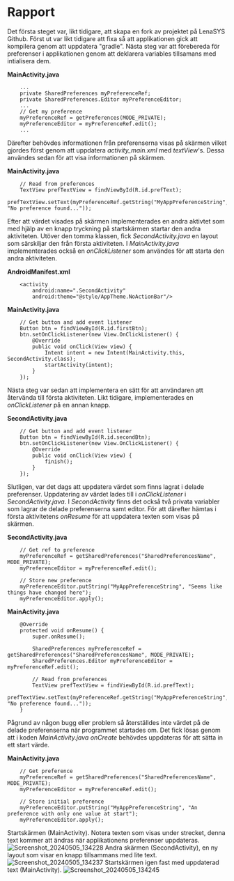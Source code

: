 # Rapport
Det första steget var, likt tidigare, att skapa en fork av projektet på LenaSYS Github. Först ut var likt tidigare att fixa så att applikationen gick att kompilera genom att uppdatera "gradle". Nästa steg var att förebereda för preferenser i applikationen genom att deklarera variables tillsamans med intialisera dem. 

**MainActivity.java**
```
    ...
    private SharedPreferences myPreferenceRef;
    private SharedPreferences.Editor myPreferenceEditor;
    ...
    // Get my preference
    myPreferenceRef = getPreferences(MODE_PRIVATE);
    myPreferenceEditor = myPreferenceRef.edit();
    ...
```

Därefter behövdes informationen från preferenserna visas på skärmen vilket gjordes först genom att uppdatera _activity_main.xml_ med _textView_'s. Dessa användes sedan för att visa informationen på skärmen.  

**MainActivity.java**
```
    // Read from preferences
    TextView prefTextView = findViewById(R.id.prefText);
    prefTextView.setText(myPreferenceRef.getString("MyAppPreferenceString", "No preference found..."));
```

Efter att värdet visades på skärmen implementerades en andra aktivtet som med hjälp av en knapp tryckning på startskärmen startar den andra aktiviteten. Utöver den tomma klassen, fick _SecondActivity.java_ en layout som särskiljar den från första aktiviteten. I _MainActivity.java_ implementerades också en _onClickListener_ som användes för att starta den andra aktiviteten. 

**AndroidManifest.xml**
```
    <activity
        android:name=".SecondActivity"
        android:theme="@style/AppTheme.NoActionBar"/>
```

**MainActivity.java**
```
    // Get button and add event listener
    Button btn = findViewById(R.id.firstBtn);
    btn.setOnClickListener(new View.OnClickListener() {
        @Override
        public void onClick(View view) {
            Intent intent = new Intent(MainActivity.this, SecondActivity.class);
            startActivity(intent);
        }
    });

```

Nästa steg var sedan att implementera en sätt för att användaren att återvända till första aktiviteten. Likt tidigare, implementerades en _onClickListener_ på en annan knapp.

**SecondActivity.java**
```
    // Get button and add event listener
    Button btn = findViewById(R.id.secondBtn);
    btn.setOnClickListener(new View.OnClickListener() {
        @Override
        public void onClick(View view) {
            finish();
        }
    });
```

Slutligen, var det dags att uppdatera värdet som finns lagrat i delade preferenser. Uppdatering av värdet lades till i _onClickListener_ i _SecondActivity.java_. I _SecondActivity_ finns det också två privata variabler som lagrar de delade preferenserna samt editor. För att därefter hämtas i första aktivitetens _onResume_ för att uppdatera texten som visas på skärmen.

**SecondActivity.java**
```
    // Get ref to preference
    myPreferenceRef = getSharedPreferences("SharedPreferencesName", MODE_PRIVATE);
    myPreferenceEditor = myPreferenceRef.edit();

    // Store new preference
    myPreferenceEditor.putString("MyAppPreferenceString", "Seems like things have changed here");
    myPreferenceEditor.apply();
```

**MainActivity.java**
```
    @Override
    protected void onResume() {
        super.onResume();

        SharedPreferences myPreferenceRef = getSharedPreferences("SharedPreferencesName", MODE_PRIVATE);
        SharedPreferences.Editor myPreferenceEditor = myPreferenceRef.edit();

        // Read from preferences
        TextView prefTextView = findViewById(R.id.prefText);
        prefTextView.setText(myPreferenceRef.getString("MyAppPreferenceString", "No preference found..."));
    }
```

Pågrund av någon bugg eller problem så återställdes inte värdet på de delade preferenserna när programmet startades om. Det fick lösas genom att i koden _MainActivity.java_ _onCreate_ behövdes uppdateras för att sätta in ett start värde.

**MainActivity.java**
```
    // Get preference
    myPreferenceRef = getSharedPreferences("SharedPreferencesName", MODE_PRIVATE);
    myPreferenceEditor = myPreferenceRef.edit();

    // Store initial preference
    myPreferenceEditor.putString("MyAppPreferenceString", "An preference with only one value at start");
    myPreferenceEditor.apply();
```


Startskärmen (MainActivity). Notera texten som visas under strecket, denna text kommer att ändras när applikationens preferenser uppdateras.
![Screenshot_20240505_134228](https://github.com/a20gabpa/mobileapp-programming-preferences/assets/102604680/4a0ec9a4-ff76-4ef4-81c8-8e4de5289888)
Andra skärmen (SecondActivity), en ny layout som visar en knapp tillsammans med lite text.
![Screenshot_20240505_134237](https://github.com/a20gabpa/mobileapp-programming-preferences/assets/102604680/126cb49d-e825-4438-9a2d-27ad09ef29e0)
Startskärmen igen fast med uppdaterad text (MainActivity). 
![Screenshot_20240505_134245](https://github.com/a20gabpa/mobileapp-programming-preferences/assets/102604680/095db25e-e5d5-433b-9c23-a0f18766f10b)
